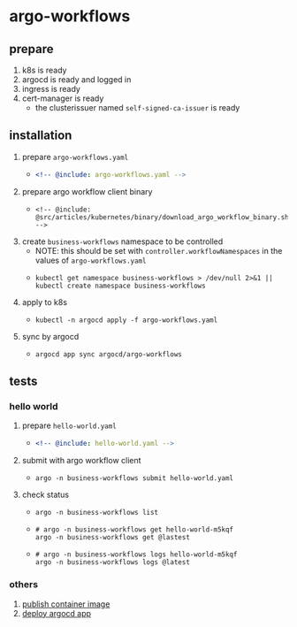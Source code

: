 # argo-workflows

## prepare

1. k8s is ready
2. argocd is ready and logged in
3. ingress is ready
4. cert-manager is ready
    * the clusterissuer named `self-signed-ca-issuer` is ready

## installation

1. prepare `argo-workflows.yaml`
    * ```yaml
      <!-- @include: argo-workflows.yaml -->
      ```
2. prepare argo workflow client binary
    * ```shell
      <!-- @include: @src/articles/kubernetes/binary/download_argo_workflow_binary.sh -->
      ```
3. create `business-workflows` namespace to be controlled
    * NOTE: this should be set with `controller.workflowNamespaces` in the values of `argo-workflows.yaml`
    * ```shell
      kubectl get namespace business-workflows > /dev/null 2>&1 || kubectl create namespace business-workflows
      ```
4. apply to k8s
    * ```shell
      kubectl -n argocd apply -f argo-workflows.yaml
      ```
5. sync by argocd
    * ```shell
      argocd app sync argocd/argo-workflows
      ```

## tests

### hello world

1. prepare `hello-world.yaml`
    * ```yaml
      <!-- @include: hello-world.yaml -->
      ```
2. submit with argo workflow client
    * ```shell
      argo -n business-workflows submit hello-world.yaml
      ```
3. check status
    * ```shell
      argo -n business-workflows list
      ```
    * ```shell
      # argo -n business-workflows get hello-world-m5kqf
      argo -n business-workflows get @lastest
      ```
    * ```shell
      # argo -n business-workflows logs hello-world-m5kqf
      argo -n business-workflows logs @latest
      ```

### others

1. [publish container image](publish-container-image.md)
2. [deploy argocd app](deploy-argocd-app.md)
